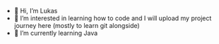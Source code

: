 - 👋 Hi, I’m Lukas
- 👀 I’m interested in learning how to code and I will upload my project journey here (mostly to learn git alongside)
- 🌱 I’m currently learning Java


<!---
GottaLearnCoding/GottaLearnCoding is a ✨ special ✨ repository because its `README.md` (this file) appears on your GitHub profile.
You can click the Preview link to take a look at your changes.
--->

